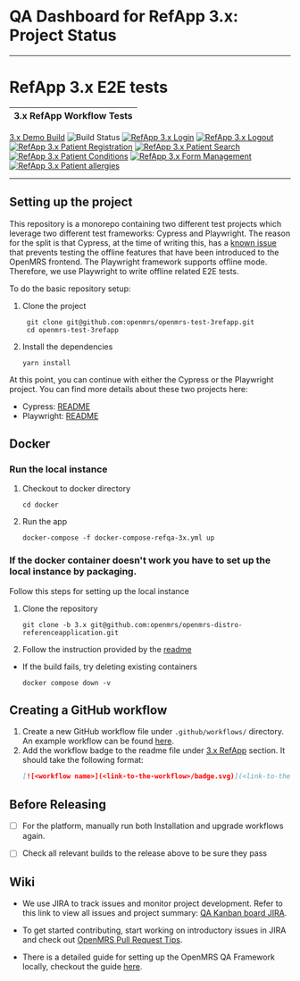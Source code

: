 # QA Dashboard for RefApp 3.x: Project Status
___

# RefApp 3.x  E2E tests

| 3.x RefApp Workflow Tests |
|---------------------------|
[3.x Demo Build](https://ci.openmrs.org/browse/REFAPP-D3X) ![Build Status](https://ci.openmrs.org/plugins/servlet/wittified/build-status/REFAPP-D3X)
[![RefApp 3.x Login](https://github.com/openmrs/openmrs-test-3refapp/actions/workflows/refapp-3x-login.yml/badge.svg)](https://github.com/openmrs/openmrs-test-3refapp/actions/workflows/refapp-3x-login.yml)
[![RefApp 3.x Logout](https://github.com/openmrs/openmrs-test-3refapp/actions/workflows/refapp-3x-logout.yml/badge.svg)](https://github.com/openmrs/openmrs-test-3refapp/actions/workflows/refapp-3x-logout.yml)
[![RefApp 3.x Patient Registration](https://github.com/openmrs/openmrs-test-3refapp/actions/workflows/refapp-3x-patient-registration.yml/badge.svg)](https://github.com/openmrs/openmrs-test-3refapp/actions/workflows/refapp-3x-patient-registration.yml)
[![RefApp 3.x Patient Search](https://github.com/openmrs/openmrs-test-3refapp/actions/workflows/refapp-3x-patient-search.yml/badge.svg)](https://github.com/openmrs/openmrs-test-3refapp/actions/workflows/refapp-3x-patient-search.yml)
[![RefApp 3.x Patient Conditions](https://github.com/openmrs/openmrs-test-3refapp/actions/workflows/refapp-3x-patient-conditions.yml/badge.svg)](https://github.com/openmrs/openmrs-test-3refapp/actions/workflows/refapp-3x-patient-conditions.yml)
[![RefApp 3.x Form Management](https://github.com/openmrs/openmrs-test-3refapp/actions/workflows/refapp-3x-form-management.yml/badge.svg)](https://github.com/openmrs/openmrs-test-3refapp/actions/workflows/refapp-3x-form-management.yml)
[![RefApp 3.x Patient allergies](https://github.com/openmrs/openmrs-test-3refapp/actions/workflows/refapp-3x-patient-allergies.yml/badge.svg)](https://github.com/openmrs/openmrs-test-3refapp/actions/workflows/refapp-3x-patient-allergies.yml)
___


## Setting up the project

This repository is a monorepo containing two different test projects which leverage
two different test frameworks: Cypress and Playwright.
The reason for the split is that Cypress, at the time of writing this, has a
[known issue](https://github.com/cypress-io/cypress/issues/235) that prevents testing
the offline features that have been introduced to the OpenMRS frontend.
The Playwright framework supports offline mode. Therefore, we use Playwright to
write offline related E2E tests.

To do the basic repository setup:

1. Clone the project
    ```
     git clone git@github.com:openmrs/openmrs-test-3refapp.git
     cd openmrs-test-3refapp
    ```
2. Install the dependencies
    ```
    yarn install
    ```

At this point, you can continue with either the Cypress or the Playwright project.
You can find more details about these two projects here:

* Cypress: [README](./packages/cypress/README.md)
* Playwright: [README](./packages/playwright/README.md)


## Docker

### Run the local instance

1. Checkout to docker directory
   ```
   cd docker
   ```

2. Run the app
   ```      
   docker-compose -f docker-compose-refqa-3x.yml up
   ```

### If the docker container doesn't work you have to set up the local instance by packaging.

Follow this steps for setting up the local instance
1. Clone the repository
    ```
    git clone -b 3.x git@github.com:openmrs/openmrs-distro-referenceapplication.git
    ```

2. Follow the instruction provided by the [readme](https://github.com/openmrs/openmrs-distro-referenceapplication/tree/3.x/#readme)

* If the build fails, try deleting existing containers
    ```
    docker compose down -v
    ```


## Creating a GitHub workflow
1. Create a new GitHub workflow file under `.github/workflows/` directory. An example workflow can be found [here](https://github.com/openmrs/openmrs-contrib-qaframework/blob/master/.github/workflows/refapp-3x-login.yml).
2. Add the workflow badge to the readme file under [3.x RefApp](https://github.com/openmrs/openmrs-contrib-qaframework/blob/master/README.md#3x-refapp) section. It should take the following format:
    ```markdown
    [![<workflow name>](<link-to-the-workflow>/badge.svg)](<link-to-the-workflow>)
    ```


## Before Releasing
- [ ] For the platform, manually run both Installation and upgrade workflows again.
- [ ] Check all relevant builds to the release above to be sure they pass


## Wiki
* We use JIRA to track issues and monitor project development. Refer to this link to view all issues and project summary: [QA Kanban board JIRA](https://issues.openmrs.org/secure/RapidBoard.jspa?rapidView=240).

* To get started contributing, start working on introductory issues in JIRA and check out  [OpenMRS Pull Request Tips](https://wiki.openmrs.org/display/docs/Pull+Request+Tips).

* There is a detailed guide for setting up the OpenMRS QA Framework locally, checkout the guide [here](https://wiki.openmrs.org/pages/viewpage.action?pageId=235277297).
